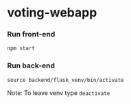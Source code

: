 # voting-webapp

### Run front-end

`npm start`

### Run back-end

`source backend/flask_venv/bin/activate`

Note: To leave venv type `deactivate`